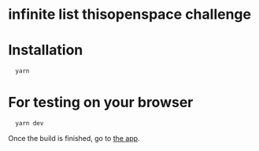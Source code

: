 # infinite list thisopenspace challenge

# Installation

```bash
  yarn
```


# For testing on your browser

```bash
  yarn dev
```

Once the build is finished, go to [the app](http://localhost:8080/).

